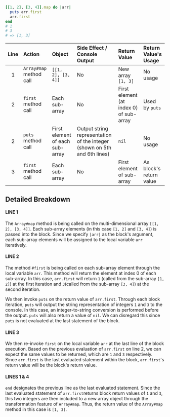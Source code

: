 ```ruby
[[1, 2], [3, 4]].map do |arr|
  puts arr.first
  arr.first
end
# 1
# 3
# => [1, 3]
```

| Line| Action | Object   |Side Effect / Console Output| Return Value  | Return Value's Usage |
|:---:| :-----------------  | :----------            |:---   | :------------ | :------------ |
|  1  | `Array#map` method call | `[[1, 2], [3, 4]]` | No | New array `[1, 3]`| No usage |
|  2  | `first` method call | Each sub-array         | No   | First element (at index 0) of sub-array | Used by `puts` |
|  2  | `puts` method call  | First element of each sub-array | Output string representation of the integer (shown on 5th and 6th lines) | `nil` | No usage |
|  3  | `first` method call | Each sub-array         | No   | First element of sub-array | As block's return value |

## Detailed Breakdown

#### LINE 1
The `Array#map` method is being called on the multi-dimensional array `[[1, 2], [3, 4]]`.
Each sub-array elements (in this case `[1, 2]` and `[3, 4]`) is passed into the block. Since we specify `|arr|` as the block's argument, each sub-array elements will be assigned to the local variable `arr` iteratively.

#### LINE 2
The method `#first` is being called on each sub-array element through the local variable `arr`. This method will return the element at index 0 of each sub-array. In this case, `arr.first` will return `1` (called from the sub-array `[1, 2]`) at the first iteration and `3`(called from the sub-array `[3, 4]`) at the second iteration.

We then invoke `puts` on the return value of `arr.first`. Through each block iteration, `puts` will output the string representation of integers `1` and `3` to the console. In this case, an integer-to-string conversion is performed before the output. `puts` will also return a value of `nil`. We can disregard this since `puts` is not evaluated at the last statement of the block.

#### LINE 3
We then re-invoke `first` on the local variable `arr` at the last line of the block execution. Based on the previous evaluation of `arr.first` on line 2, we can expect the same values to be returned, which are `1` and `3` respectively. Since `arr.first` is the last evaluated statement within the block, `arr.first`'s return value will be the block's return value.

#### LINES 1 & 4
`end` designates the previous line as the last evaluated statement. Since the last evaluated statement of `arr.first`returns block return values of `1` and `3`, this two integers are then included to a new array object through the transformation feature of `Array#map`. Thus, the return value of the `Array#map` method in this case is `[1, 3]`.